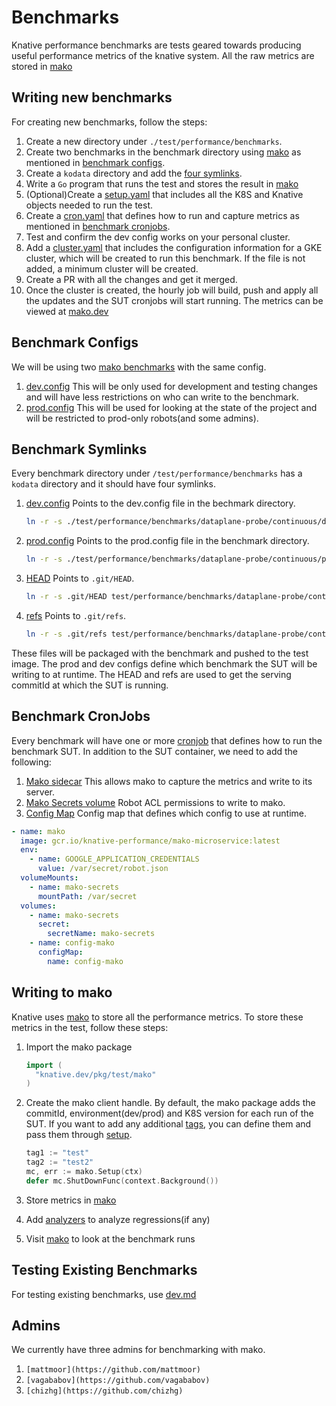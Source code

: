 # Benchmarks

Knative performance benchmarks are tests geared towards producing useful
performance metrics of the knative system. All the raw metrics are stored in
[mako](https://github.com/google/mako)

## Writing new benchmarks

For creating new benchmarks, follow the steps:

1. Create a new directory under `./test/performance/benchmarks`.
2. Create two benchmarks in the benchmark directory using
   [mako](https://github.com/google/mako/blob/master/docs/GUIDE.md#preparing-your-benchmark)
   as mentioned in [benchmark configs](#benchmark-configs).
3. Create a `kodata` directory and add the [four symlinks](#Benchmark-Symlinks).
4. Write a `Go` program that runs the test and stores the result in
   [mako](##Writing-to-mako)
5. (Optional)Create a
   [setup.yaml](https://github.com/knative/serving/blob/master/test/performance/benchmarks/dataplane-probe/continuous/dataplane-probe-setup.yaml)
   that includes all the K8S and Knative objects needed to run the test.
6. Create a
   [cron.yaml](https://github.com/knative/serving/blob/master/test/performance/benchmarks/dataplane-probe/continuous/dataplane-probe.yaml)
   that defines how to run and capture metrics as mentioned in
   [benchmark cronjobs](#Benchmark-cronjobs).
7. Test and confirm the dev config works on your personal cluster.
8. Add a
   [cluster.yaml](https://github.com/knative/serving/blob/master/test/performance/benchmarks/dataplane-probe/cluster.yaml)
   that includes the configuration information for a GKE cluster, which will be
   created to run this benchmark. If the file is not added, a minimum cluster
   will be created.
9. Create a PR with all the changes and get it merged.
10. Once the cluster is created, the hourly job will build, push and apply all
    the updates and the SUT cronjobs will start running. The metrics can be
    viewed at [mako.dev](https://mako.dev/)

## Benchmark Configs

We will be using two
[mako benchmarks](https://github.com/google/mako/blob/master/docs/GUIDE.md#preparing-your-benchmark)
with the same config.

1. [dev.config](https://github.com/knative/serving/blob/master/test/performance/benchmarks/dataplane-probe/continuous/dev.config)
   This will be only used for development and testing changes and will have less
   restrictions on who can write to the benchmark.
2. [prod.config](https://github.com/knative/serving/blob/master/test/performance/benchmarks/dataplane-probe/continuous/dataplane-probe/prod.config)
   This will be used for looking at the state of the project and will be
   restricted to prod-only robots(and some admins).

## Benchmark Symlinks

Every benchmark directory under `/test/performance/benchmarks` has a `kodata`
directory and it should have four symlinks.

1. [dev.config](https://github.com/knative/serving/blob/master/test/performance/benchmarks/dataplane-probe/continuous/kodata/dev.config)
   Points to the dev.config file in the bechmark directory.

   ```sh
   ln -r -s ./test/performance/benchmarks/dataplane-probe/continuous/dev.config test/performance/benchmarks/dataplane-probe/continuous/kodata/
   ```

2. [prod.config](https://github.com/knative/serving/blob/master/test/performance/benchmarks/dataplane-probe/continuous/kodata/prod.config)
   Points to the prod.config file in the benchmark directory.

   ```sh
   ln -r -s ./test/performance/benchmarks/dataplane-probe/continuous/prod.config test/performance/benchmarks/dataplane-probe/continuous/kodata/
   ```

3. [HEAD](https://github.com/knative/serving/blob/master/test/performance/benchmarks/dataplane-probe/continuous/kodata/HEAD)
   Points to `.git/HEAD`.

   ```sh
   ln -r -s .git/HEAD test/performance/benchmarks/dataplane-probe/continuous/kodata/
   ```

4. [refs](https://github.com/knative/serving/blob/master/test/performance/benchmarks/dataplane-probe/continuous/kodata/HEAD)
   Points to `.git/refs`.

   ```sh
   ln -r -s .git/refs test/performance/benchmarks/dataplane-probe/continuous/kodata/
   ```

These files will be packaged with the benchmark and pushed to the test image.
The prod and dev configs define which benchmark the SUT will be writing to at
runtime. The HEAD and refs are used to get the serving commitId at which the SUT
is running.

## Benchmark CronJobs

Every benchmark will have one or more
[cronjob](https://github.com/knative/serving/blob/master/test/performance/benchmarks/dataplane-probe/continuous/dataplane-probe.yaml)
that defines how to run the benchmark SUT. In addition to the SUT container, we
need to add the following:

1. [Mako sidecar](https://github.com/knative/serving/blob/d73bb8378cab8bb0c1825aa9802bea9ea2e6cb26/test/performance/benchmarks/dataplane-probe/continuous/dataplane-probe.yaml#L71-L78)
   This allows mako to capture the metrics and write to its server.
2. [Mako Secrets volume](https://github.com/knative/serving/blob/d73bb8378cab8bb0c1825aa9802bea9ea2e6cb26/test/performance/benchmarks/dataplane-probe/continuous/dataplane-probe.yaml#L80-L82)
   Robot ACL permissions to write to mako.
3. [Config Map](https://github.com/knative/serving/blob/d73bb8378cab8bb0c1825aa9802bea9ea2e6cb26/test/performance/benchmarks/dataplane-probe/continuous/dataplane-probe.yaml#L83-L85)
   Config map that defines which config to use at runtime.

```yaml
- name: mako
  image: gcr.io/knative-performance/mako-microservice:latest
  env:
    - name: GOOGLE_APPLICATION_CREDENTIALS
      value: /var/secret/robot.json
  volumeMounts:
    - name: mako-secrets
      mountPath: /var/secret
  volumes:
    - name: mako-secrets
      secret:
        secretName: mako-secrets
    - name: config-mako
      configMap:
        name: config-mako
```

## Writing to mako

Knative uses [mako](https://github.com/google/mako) to store all the performance
metrics. To store these metrics in the test, follow these steps:

1. Import the mako package

   ```go
   import (
     "knative.dev/pkg/test/mako"
   )
   ```

2. Create the mako client handle. By default, the mako package adds the
   commitId, environment(dev/prod) and K8S version for each run of the SUT. If
   you want to add any additional
   [tags](https://github.com/google/mako/blob/master/docs/TAGS.md), you can
   define them and pass them through
   [setup](https://github.com/knative/pkg/blob/3588ed3e5c74b25740bbc535a2a43dfac998fa8a/test/mako/sidecar.go#L178).

   ```go
   tag1 := "test"
   tag2 := "test2"
   mc, err := mako.Setup(ctx)
   defer mc.ShutDownFunc(context.Background())
   ```

3. Store metrics in
   [mako](https://github.com/google/mako/blob/master/docs/GUIDE.md)
4. Add
   [analyzers](https://github.com/google/mako/blob/master/docs/GUIDE.md#add-regression-detection)
   to analyze regressions(if any)
5. Visit [mako](https://mako.dev/project?name=Knative) to look at the benchmark
   runs

## Testing Existing Benchmarks

For testing existing benchmarks, use
[dev.md](https://github.com/knative/serving/blob/master/test/performance/dev.md)

## Admins

We currently have three admins for benchmarking with mako.

1. `[mattmoor](https://github.com/mattmoor)`
2. `[vagababov](https://github.com/vagababov)`
3. `[chizhg](https://github.com/chizhg)`
